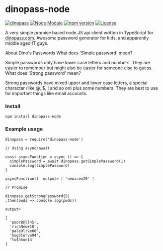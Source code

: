 # dinopass-node

[![dinopass](https://img.shields.io/badge/dino-pass-blue.svg)](https://github.com/towerdigital/dinopass-node)
[![Node Module](https://img.shields.io/badge/node.js-module-82bb22.svg)](https://github.com/towerdigital/dinopass-node)
[![npm version](https://badge.fury.io/js/dinopass-node.svg)](https://badge.fury.io/js/dinopass-node)
[![License](http://img.shields.io/badge/license-MIT-lightgrey.svg)](https://github.com/towerdigital/dinopass-node/blob/master/LICENSE)

A very simple promise based node.JS api client written in TypeScript for [dinopass.com](https://dinopass.com).
Awesome password generator for kids, and apparently middle aged IT guys.

About Dino's Passwords
What does 'Simple password' mean?

Simple passwords only have lower case letters and numbers. They are easier to remember but might also be easier for someone else to guess.
What does 'Strong password' mean?

Strong passwords have mixed upper and lower case letters, a special character (like @, \$, ! and so on) plus some numbers. They are best to use for important things like email accounts.

### Install

```
npm install dinopass-node
```

### Example usage

```
dinopass = require('dinopass-node')

// Using async/await

const asyncFunction = async () => {
  simplePassword = await dinopass.getSimplePassword(1)
  console.log(simplePassword)
}

asyncFunction()  output> [ 'newiron29' ]

// Promise

dinopass.getStrongPassword(5)
.then(pwds => console.log(pwds))

output>

[
  'poorB@ll45',
  'richNew+10',
  'paleOl!ve66',
  'hug3Curve94',
  'lu$hSun14'
]
```
